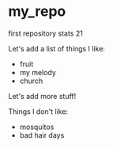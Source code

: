 # my_repo
first repository stats 21

Let's add a list of things I like:

+ fruit
+ my melody
+ church

Let's add more stuff!

Things I don't like:
+ mosquitos
+ bad hair days
